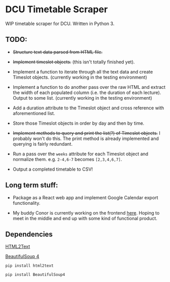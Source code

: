 # DCU Timetable Scraper

WIP timetable scraper for DCU. Written in Python 3.


## TODO:

* ~~Structure text data parsed from HTML file.~~

* ~~Implement timeslot objects.~~ (this isn't totally finished yet).

* Implement a function to iterate through all the text data and create Timeslot objects. (currently working in the testing environment)

* Implement a function to do another pass over the raw HTML and extract the width of each populated column (i.e. the duration of each lecture). Output to some list. (currently working in the testing environment)

* Add a duration attribute to the Timeslot object and cross reference with aforementioned list.

* Store those Timeslot objects in order by day and then by time.

* ~~Implement methods to query and print the list(?) of Timeslot objects.~~
I probably won't do this. The print method is already implemented and querying is fairly redundant.

* Run a pass over the `weeks` attribute for each Timeslot object and normalize them. e.g. `2-4,6-7` becomes `[2,3,4,6,7]`.

* Output a completed timetable to CSV!


## Long term stuff:

* Package as a React web app and implement Google Calendar export functionality.

* My buddy Conor is currently working on the frontend [here](https://github.com/LemonUnderscore/DCU-Timetable-Webapp). Hoping to meet in the middle and end up with some kind of functional product.


## Dependencies

[HTML2Text](https://pypi.org/project/html2text/)

[BeautifulSoup 4](https://www.crummy.com/software/BeautifulSoup/bs4/doc/)

```
pip install html2text

pip install BeautifulSoup4
```
